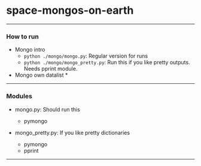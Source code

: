 # space-mongos-on-earth

---

### How to run

* Mongo intro
    * `python ./mongo/mongo.py`: Regular version for runs
    * `python ./mongo/mongo_pretty.py`: Run this if you like pretty outputs. Needs pprint module.
* Mongo own datalist
    * 

---

### Modules

* mongo.py: Should run this
    * pymongo

* mongo_pretty.py: If you like pretty dictionaries
    * pymongo
    * pprint

---